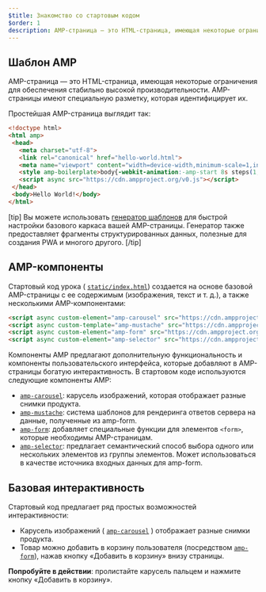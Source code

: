 ```yaml
---
$title: Знакомство со стартовым кодом
$order: 1
description: AMP-страница — это HTML-страница, имеющая некоторые ограничения для обеспечения стабильно высокой производительности. AMP-страницы имеют специальную разметку, которая идентифицирует их.
---
```


## Шаблон AMP

AMP-страница — это HTML-страница, имеющая некоторые ограничения для обеспечения стабильно высокой производительности. AMP-страницы имеют специальную разметку, которая идентифицирует их.

Простейшая AMP-страница выглядит так:

```html
<!doctype html>
<html amp>
 <head>
   <meta charset="utf-8">
   <link rel="canonical" href="hello-world.html">
   <meta name="viewport" content="width=device-width,minimum-scale=1,initial-scale=1">
   <style amp-boilerplate>body{-webkit-animation:-amp-start 8s steps(1,end) 0s 1 normal both;-moz-animation:-amp-start 8s steps(1,end) 0s 1 normal both;-ms-animation:-amp-start 8s steps(1,end) 0s 1 normal both;animation:-amp-start 8s steps(1,end) 0s 1 normal both}@-webkit-keyframes -amp-start{from{visibility:hidden}to{visibility:visible}}@-moz-keyframes -amp-start{from{visibility:hidden}to{visibility:visible}}@-ms-keyframes -amp-start{from{visibility:hidden}to{visibility:visible}}@-o-keyframes -amp-start{from{visibility:hidden}to{visibility:visible}}@keyframes -amp-start{from{visibility:hidden}to{visibility:visible}}</style><noscript><style amp-boilerplate>body{-webkit-animation:none;-moz-animation:none;-ms-animation:none;animation:none}</style></noscript>
   <script async src="https://cdn.ampproject.org/v0.js"></script>
 </head>
 <body>Hello World!</body>
</html>
```

[tip] Вы можете использовать [генератор шаблонов](https://amp.dev/boilerplate) для быстрой настройки базового каркаса вашей AMP-страницы. Генератор также предоставляет фрагменты структурированных данных, полезные для создания PWA и многого другого. [/tip]

## AMP-компоненты

Стартовый код урока ( [`static/index.html`](https://github.com/googlecodelabs/advanced-interactivity-in-amp/blob/master/static/index.html)) создается на основе базовой AMP-страницы с ее содержимым (изображения, текст и т. д.), а также несколькими AMP-компонентами:

```html
<script async custom-element="amp-carousel" src="https://cdn.ampproject.org/v0/amp-carousel-0.1.js"></script>
<script async custom-template="amp-mustache" src="https://cdn.ampproject.org/v0/amp-mustache-0.1.js"></script>
<script async custom-element="amp-form" src="https://cdn.ampproject.org/v0/amp-form-0.1.js"></script>
<script async custom-element="amp-selector" src="https://cdn.ampproject.org/v0/amp-selector-0.1.js"></script>
```

Компоненты AMP предлагают дополнительную функциональность и компоненты пользовательского интерфейса, которые добавляют в AMP-страницы богатую интерактивность. В стартовом коде используются следующие компоненты AMP:

- [`amp-carousel`](../../../../documentation/components/reference/amp-carousel.md): карусель изображений, которая отображает разные снимки продукта.
- [`amp-mustache`](../../../../documentation/components/reference/amp-mustache.md): система шаблонов для рендеринга ответов сервера на данные, полученные из amp-form.
- [`amp-form`](../../../../documentation/components/reference/amp-form.md): добавляет специальные функции для элементов `<form>`, которые необходимы AMP-страницам.
- [`amp-selector`](../../../../documentation/components/reference/amp-selector.md): предлагает семантический способ выбора одного или нескольких элементов из группы элементов. Может использоваться в качестве источника входных данных для amp-form.

## Базовая интерактивность

Стартовый код предлагает ряд простых возможностей интерактивности:

- Карусель изображений ( [`amp-carousel`](../../../../documentation/components/reference/amp-carousel.md) ) отображает разные снимки продукта.
- Товар можно добавить в корзину пользователя (посредством [`amp-form`](../../../../documentation/components/reference/amp-form.md)), нажав кнопку «Добавить в корзину» внизу страницы.

**Попробуйте в действии**: пролистайте карусель пальцем и нажмите кнопку «Добавить в корзину».
